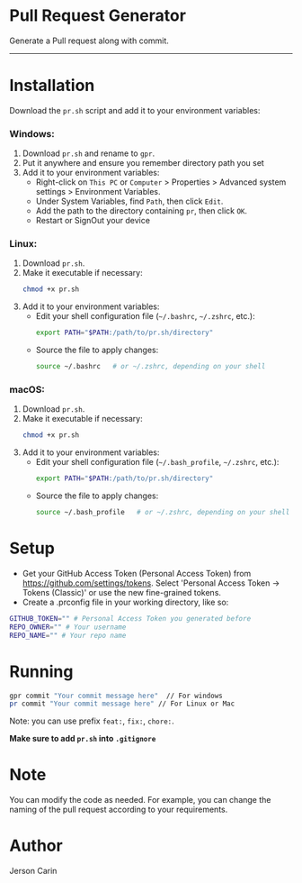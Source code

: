 # Pull Request Generator
Generate a Pull request along with commit.

---
# Installation

Download the `pr.sh` script and add it to your environment variables:

### Windows:
1. Download `pr.sh` and rename to `gpr`.
2. Put it anywhere and ensure you remember directory path you set
3. Add it to your environment variables:
   - Right-click on `This PC` or `Computer` > Properties > Advanced system settings > Environment Variables.
   - Under System Variables, find `Path`, then click `Edit`.
   - Add the path to the directory containing `pr`, then click `OK`.
   - Restart or SignOut your device

### Linux:
1. Download `pr.sh`.
2. Make it executable if necessary:
   ```bash
   chmod +x pr.sh
   ```
3. Add it to your environment variables:
   - Edit your shell configuration file (`~/.bashrc`, `~/.zshrc`, etc.):
     ```bash
     export PATH="$PATH:/path/to/pr.sh/directory"
     ```
   - Source the file to apply changes:
     ```bash
     source ~/.bashrc   # or ~/.zshrc, depending on your shell
     ```

### macOS:
1. Download `pr.sh`.
2. Make it executable if necessary:
   ```bash
   chmod +x pr.sh
   ```
3. Add it to your environment variables:
   - Edit your shell configuration file (`~/.bash_profile`, `~/.zshrc`, etc.):
     ```bash
     export PATH="$PATH:/path/to/pr.sh/directory"
     ```
   - Source the file to apply changes:
     ```bash
     source ~/.bash_profile   # or ~/.zshrc, depending on your shell
     ```

# Setup
- Get your GitHub Access Token (Personal Access Token) from https://github.com/settings/tokens. Select 'Personal Access Token -> Tokens (Classic)' or use the new fine-grained tokens.
- Create a .prconfig file in your working directory, like so:
```bash
GITHUB_TOKEN="" # Personal Access Token you generated before
REPO_OWNER="" # Your username
REPO_NAME="" # Your repo name
```

# Running
```bash
gpr commit "Your commit message here"  // For windows
pr commit "Your commit message here" // For Linux or Mac
```
Note: you can use prefix `feat:`, `fix:`, `chore:`.

**Make sure to add `pr.sh` into `.gitignore`**

# Note
You can modify the code as needed. For example, you can change the naming of the pull request according to your requirements.

# Author
Jerson Carin
